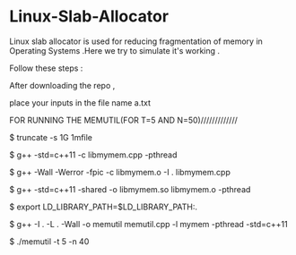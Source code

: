 # Linux-Slab-Allocator
Linux slab allocator is used for reducing fragmentation of memory in Operating Systems .Here we try to simulate it's working .

Follow these steps :

After downloading the repo ,

place your inputs in the file name a.txt

FOR RUNNING THE MEMUTIL(FOR T=5 AND N=50)/////////////

$ truncate -s 1G 1mfile

$ g++ -std=c++11 -c libmymem.cpp -pthread

$ g++ -Wall -Werror -fpic -c libmymem.o -I . libmymem.cpp

$ g++ -std=c++11 -shared -o libmymem.so libmymem.o -pthread

$ export LD_LIBRARY_PATH=$LD_LIBRARY_PATH:.

$ g++ -I . -L . -Wall -o memutil memutil.cpp -l mymem -pthread -std=c++11

$ ./memutil -t 5 -n 40




